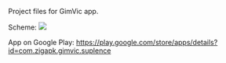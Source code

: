 Project files for GimVic app.

Scheme:
<img src="https://github.com/zigapk/GimVic-suplence-android/blob/master/graphics/scheme.png"/>

App on Google Play: https://play.google.com/store/apps/details?id=com.zigapk.gimvic.suplence

